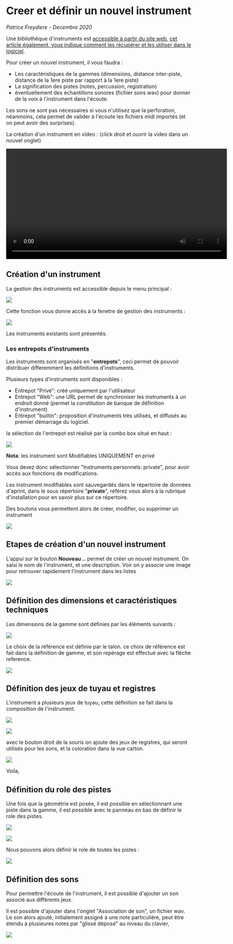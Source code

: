 # Creer et définir un nouvel instrument

*Patrice Freydiere - Decembre 2020*


Une bibliothèque d'instruments est [accessible à partir du site web](http://www.barrel-organ-discovery.org/instruments/),  [cet article également, vous indique comment les récupérer et les utiliser dans le logiciel](https://barrelorgandiscovery.github.io/APrintDoc/product/getinstruments/). 



Pour créer un nouvel instrument, il vous faudra :

- Les caractéristiques de la gammes (dimensions, distance inter-piste, distance de la 1ere piste par rapport à la 1ere piste)
- La signification des pistes (notes, percussion, registration)
- éventuellement des échantillons sonores (fichier sons wav) pour donner de la voix à l'instrument dans l'écoute.

Les sons ne sont pas nécessaires si vous n'utilisez que la perforation, néanmoins, cela permet de valider à l'écoute les fichiers midi importés (et on peut avoir des surprises).



La création d'un instrument en video : (click droit et ouvrir la video dans un nouvel onglet)

<video src="../create_instrument.mp4" width="600" ></video>



## Création d'un instrument

La gestion des instruments est accessible depuis le menu principal :

![](boutongestioninstruments.png)

Cette fonction vous donne accès à la fenetre de gestion des instruments :

![](gestioninstruments.png)

Les instruments existants sont présentés.

### Les entrepots d'instruments

Les instruments sont organisés en "**entrepots**", ceci permet de pouvoir distribuer differemment les définitions d'instruments. 

Plusieurs types d'instruments sont disponibles :

- Entrepot "Privé": créé uniquement par l'utilisateur
- Entrepot "Web": une URL permet de synchroniser les instruments à un endroit donné (permet la constitution de banque de définition d'instrument)
- Entrepot "builtin": proposition d'instruments très utilisés, et diffusés au premier démarrage du logiciel.

la sélection de l'entrepot est réalisé par la combo box situé en haut :

![](selection_entrepots.png)



**Nota**: les instrument sont Modifiables UNIQUEMENT en privé

Vous devez donc sélectionner "Instruments personnels: private", pour avoir accès aux fonctions de modifications.

Les instrument modifiables sont sauvegardés dans le répertoire de données d'aprint, dans le sous répertoire "**private**", référez vous alors à la rubrique d'installation pour en savoir plus sur ce répertoire.

Des boutons vous permettent alors de créer, modifier, ou supprimer un instrument

![](boutons_modifier_instruments.png)



## Etapes de création d'un nouvel instrument

L'appui sur le bouton **Nouveau ..** permet de créer un nouvel instrument. On saisi le nom de l'instrument, et une description. Voir on y associe une image pour retrouver rapidement l'instrument dans les listes

![](new.png)



## Définition des dimensions et caractéristiques techniques



Les dimensions de la gamme sont définies par les éléments suivants :

![](definition_gamme.jpg)

Le choix de la référence est définie par le talon. ce choix de référence est fait dans la définition de gamme, et son repérage est effectué avec la flèche reference.

![](first_parameters.png)



## Définition des jeux de tuyau et registres

L'instrument a plusieurs jeux de tuyau, cette définition se fait dans la composition de l'instrument.



![](notes.jpg)







![](registres.png)

avec le bouton droit de la souris on ajoute des jeux de registres, qui seront utilisés pour les sons, et la coloration dans la vue carton.

![](registres_ajoutes.png)

Voila, 

## Définition du role des pistes

Une fois que la géométrie est posée, il est possible en sélectionnant une piste dans la gamme, il est possible avec le panneau en bas de définir le role des pistes.



![](role_piste.png)



![](detail_note.png)

Nous pouvons alors définir le role de toutes les pistes :

![](1gamme.png)



## Définition des sons

Pour permettre l'écoute de l'instrument, il est possible d'ajouter un son associé aux différents jeux.

Il est possible d'ajouter dans l'onglet "Association de son", un fichier wav. Le son alors ajouté, initialement assigné à une note particulière, peut être étendu à plusieures notes par "glissé déposé" au niveau du clavier, 

![](son_ajout.png)


